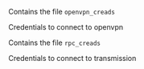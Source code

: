 Contains the file `openvpn_creads`

Credentials to connect to openvpn

Contains the file `rpc_creads`

Credentials to connect to transmission
